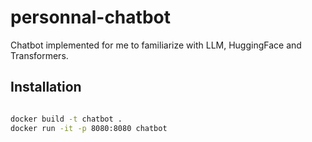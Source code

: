# personnal-chatbot
Chatbot implemented for me to familiarize with LLM, HuggingFace and Transformers.

## Installation

```bash

docker build -t chatbot .
docker run -it -p 8080:8080 chatbot
```
